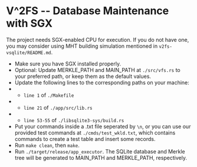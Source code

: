 # V^2FS -- Database Maintenance with SGX
The project needs SGX-enabled CPU for execution. If you do not have one, you may consider using MHT building simulation mentioned in `v2fs-vsqlite/README.md`.

* Make sure you have SGX installed properly.
* Optional: Update MERKLE_PATH and MAIN_PATH at `./src/vfs.rs` to your preferred path, or keep them as the default values.
* Update the following lines to the corresponding paths on your machine:
* * `line 1` of `./Makefile`
* * `line 21` of `./app/src/lib.rs`
* * `line 53-55` of `./libsqlite3-sys/build.rs`
* Put your commands inside a .txt file seperated by `\n`, or you can use our provided test commands at `./cmds/test_wkld.txt`, which contains commands to create a test table and insert some records.
* Run `make clean`, then `make`.
* Run `./target/release/app_executor`. The SQLite database and Merkle tree will be generated to MAIN_PATH and MERKLE_PATH, respectively.